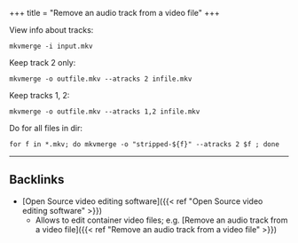 +++
title = "Remove an audio track from a video file"
+++


View info about tracks:

```
mkvmerge -i input.mkv
```

Keep track 2 only:

```
mkvmerge -o outfile.mkv --atracks 2 infile.mkv
```

Keep tracks 1, 2:

```
mkvmerge -o outfile.mkv --atracks 1,2 infile.mkv
```

Do for all files in dir:

```
for f in *.mkv; do mkvmerge -o "stripped-${f}" --atracks 2 $f ; done
```

---
## Backlinks
* [Open Source video editing software]({{< ref "Open Source video editing software" >}})
	* Allows to edit container video files; e.g. [Remove an audio track from a video file]({{< ref "Remove an audio track from a video file" >}})


